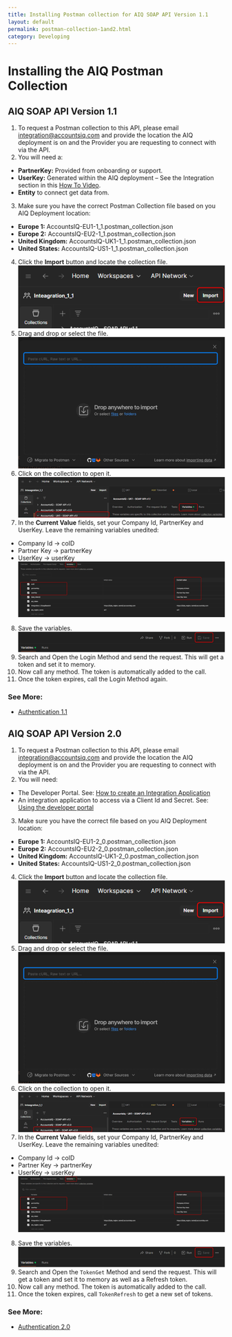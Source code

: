 ```yaml
---
title: Installing Postman collection for AIQ SOAP API Version 1.1 
layout: default
permalink: postman-collection-1and2.html
category: Developing
---
```

# Installing the AIQ Postman Collection

## AIQ SOAP API Version 1.1 

1. To request a Postman collection to this API, please email [integration@accountsiq.com](mailto:integration@accountsiq.com) and provide the location the AIQ deployment is on and the Provider you are requesting to connect with via the API. 
2. You will need a:
- **PartnerKey:** Provided from onboarding or support. 
- **UserKey:** Generated within the AIQ deployment – See the Integration section in this [How To Video](https://www.youtube.com/watch?v=L03AUQEMuZU).
- **Entity** to connect get data from. 
3. Make sure you have the correct Postman Collection file based on you AIQ Deployment location:
- **Europe 1:** AccountsIQ-EU1-1_1.postman_collection.json 
- **Europe 2:** AccountsIQ-EU2-1_1.postman_collection.json 
- **United Kingdom:** AccountsIQ-UK1-1_1.postman_collection.json 
- **United States:** AccountsIQ-US1-1_1.postman_collection.json 
4. Click the **Import** button and locate the collection file. ![postman10](assets\images\postman10.png)
5. Drag and drop or select the file. ![postman11](assets\images\postman11.png)
6. Click on the collection to open it. ![postman12](assets\images\postman12.png)
7. In the **Current Value** fields, set your Company Id, PartnerKey and UserKey. Leave the remaining variables unedited:
- Company Id -> coID 
- Partner Key -> partnerKey 
- UserKey -> userKey ![postman13](assets\images\postman13.png)
8. Save the variables. ![postman14](assets\images\postman14.png)
9. Search and Open the Login Method and send the request. This will get a token and set it to memory.
10. Now call any method. The token is automatically added to the call. 
11. Once the token expires, call the Login Method again. 

### See More:
- [Authentication 1.1](authentication1.html)

## AIQ SOAP API Version 2.0 

1. To request a Postman collection to this API, please email [integration@accountsiq.com](mailto:integration@accountsiq.com) and provide the location the AIQ deployment is on and the Provider you are requesting to connect with via the API. 
 2. You will need:
- The Developer Portal. See: [How to create an Integration Application](https://aiq.helpjuice.com/en_GB/manage-integrations/2079829-integrations-application-and-invite) 
- An integration application to access via a Client Id and Secret. See: [Using the developer portal](https://aiq.helpjuice.com/en_GB/manage-integrations/using-the-developer-portal-and-new-api-endpoint) 
3. Make sure you have the correct file based on you AIQ Deployment location:
- **Europe 1:** AccountsIQ-EU1-2_0.postman_collection.json 
- **Europe 2:** AccountsIQ-EU2-2_0.postman_collection.json 
- **United Kingdom:** AccountsIQ-UK1-2_0.postman_collection.json 
- **United States:**  AccountsIQ-US1-2_0.postman_collection.json 
4. Click the **Import** button and locate the collection file. ![postman10](assets\images\postman10.png)
5. Drag and drop or select the file. ![postman11](assets\images\postman11.png)
6. Click on the collection to open it. ![postman15](assets\images\postman15.png)
7. In the **Current Value** fields, set your Company Id, PartnerKey and UserKey. Leave the remaining variables unedited:
- Company Id -> coID 
- Partner Key -> partnerKey 
- UserKey -> userKey ![postman13](assets\images\postman13.png)
8. Save the variables. ![postman14](assets\images\postman14.png)
9. Search and Open the `TokenGet` Method  and send the request. This will get a token and set it to memory as well as a Refresh token.
10. Now call any method. The token is automatically added to the call. 
11. Once the token expires, call `TokenRefresh` to get a new set of tokens. 

### See More:
- [Authentication 2.0](authentication2.html)